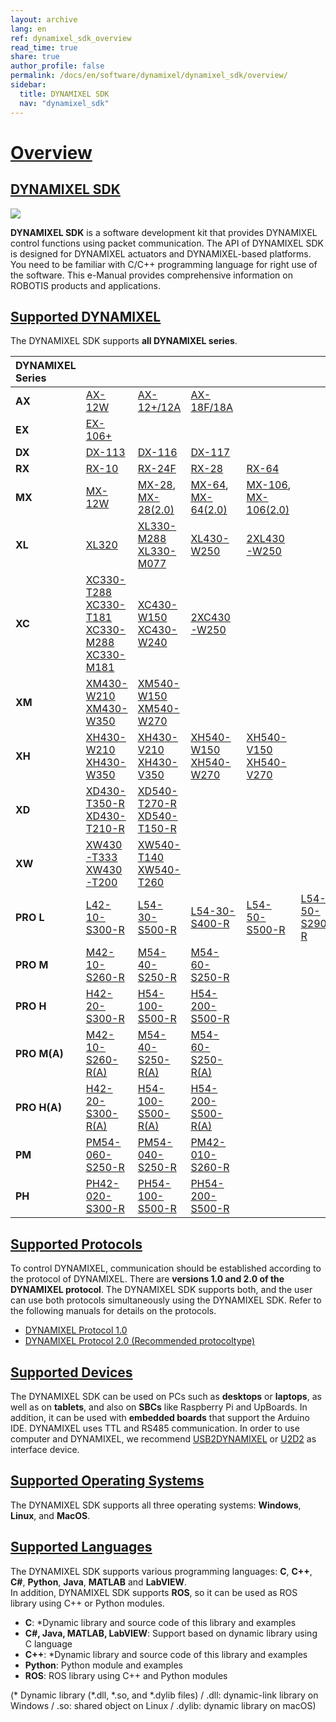 ```yaml
---
layout: archive
lang: en
ref: dynamixel_sdk_overview
read_time: true
share: true
author_profile: false
permalink: /docs/en/software/dynamixel/dynamixel_sdk/overview/
sidebar:
  title: DYNAMIXEL SDK
  nav: "dynamixel_sdk"
---
```


# [Overview](#overview)

## [DYNAMIXEL SDK](#dynamixel-sdk)

![](/assets/images/sw/sdk/dynamixel_sdk/overview/dynamixel_sdk_concept_logo.jpg)

**DYNAMIXEL SDK** is a software development kit that provides DYNAMIXEL control functions using packet communication. The API of DYNAMIXEL SDK is designed for DYNAMIXEL actuators and DYNAMIXEL-based platforms. You need to be familiar with C/C++ programming language for right use of the software. This e-Manual provides comprehensive information on ROBOTIS products and applications.

## [Supported DYNAMIXEL](#supported-dynamixels)

The DYNAMIXEL SDK supports **all DYNAMIXEL series**.

| DYNAMIXEL Series |                                                              |                                   |                                |                                |                 |
|:-----------------|:-------------------------------------------------------------|:----------------------------------|:-------------------------------|:-------------------------------|:----------------|
| **AX**           | [AX-12W]                                                     | [AX-12+/12A]                      | [AX-18F/18A]                   |                                |                 |
| **EX**           | [EX-106+]                                                    |                                   |                                |                                |                 |
| **DX**           | [DX-113]                                                     | [DX-116]                          | [DX-117]                       |                                |                 |
| **RX**           | [RX-10]                                                      | [RX-24F]                          | [RX-28]                        | [RX-64]                        |                 |
| **MX**           | [MX-12W]                                                     | [MX-28], [MX-28(2.0)]             | [MX-64], [MX-64(2.0)]          | [MX-106], [MX-106(2.0)]        |                 |
| **XL**           | [XL320]                                                      | [XL330-M288]<br>[XL330-M077]      | [XL430-W250]                   | [2XL430-W250]                  |                 |
| **XC**           | [XC330-T288]<br>[XC330-T181]<br>[XC330-M288]<br>[XC330-M181] | [XC430-W150]<br/> [XC430-W240]    | [2XC430-W250]                  |                                |                 |
| **XM**           | [XM430-W210]<br/> [XM430-W350]                               | [XM540-W150]<br/> [XM540-W270]    |                                |                                |                 |
| **XH**           | [XH430-W210]<br/> [XH430-W350]                               | [XH430-V210]<br/> [XH430-V350]    | [XH540-W150]<br/> [XH540-W270] | [XH540-V150]<br/> [XH540-V270] |                 |
| **XD**           | [XD430-T350-R]<br/>[XD430-T210-R]                                | [XD540-T270-R]<br/>[XD540-T150-R] |                                |                                |                 |
| **XW**           | [XW430-T333]<br/> [XW430-T200]                               | [XW540-T140]<br/> [XW540-T260]    |                                |                                |                 |
| **PRO L**        | [L42-10-S300-R]                                              | [L54-30-S500-R]                   | [L54-30-S400-R]                | [L54-50-S500-R]                | [L54-50-S290-R] |
| **PRO M**        | [M42-10-S260-R]                                              | [M54-40-S250-R]                   | [M54-60-S250-R]                |                                |                 |
| **PRO H**        | [H42-20-S300-R]                                              | [H54-100-S500-R]                  | [H54-200-S500-R]               |                                |                 |
| **PRO M(A)**     | [M42-10-S260-R(A)]                                           | [M54-40-S250-R(A)]                | [M54-60-S250-R(A)]             |                                |                 |
| **PRO H(A)**     | [H42-20-S300-R(A)]                                           | [H54-100-S500-R(A)]               | [H54-200-S500-R(A)]            |                                |                 |
| **PM**           | [PM54-060-S250-R]                                            | [PM54-040-S250-R]                 | [PM42-010-S260-R]              |                                |                 |
| **PH**           | [PH42-020-S300-R]                                            | [PH54-100-S500-R]                 | [PH54-200-S500-R]              |                                |                 |
 
## [Supported Protocols](#supported-protocols)

To control DYNAMIXEL, communication should be established according to the protocol of DYNAMIXEL. There are **versions 1.0 and 2.0 of the DYNAMIXEL protocol**. The DYNAMIXEL SDK supports both, and the user can use both protocols simultaneously using the DYNAMIXEL SDK. Refer to the following manuals for details on the protocols.

- [DYNAMIXEL Protocol 1.0](/docs/en/dxl/protocol1/)
- [DYNAMIXEL Protocol 2.0 (Recommended protocoltype)](/docs/en/dxl/protocol2/)

## [Supported Devices](#supported-devices)

The DYNAMIXEL SDK can be used on PCs such as **desktops** or **laptops**, as well as on **tablets**, and also on **SBCs** like Raspberry Pi and UpBoards. In addition, it can be used with **embedded boards** that support the Arduino IDE. DYNAMIXEL uses TTL and RS485 communication. In order to use computer and DYNAMIXEL, we recommend [USB2DYNAMIXEL](http://emanual.robotis.com/docs/en/parts/interface/usb2dynamixel/) or [U2D2](http://emanual.robotis.com/docs/en/parts/interface/u2d2/) as interface device.

## [Supported Operating Systems](#supported-operating-systems)

The DYNAMIXEL SDK supports all three operating systems: **Windows**, **Linux**, and **MacOS**.

## [Supported Languages](#supported-languages)

The DYNAMIXEL SDK supports various programming languages: **C**, **C++**, **C#**, **Python**, **Java**, **MATLAB** and **LabVIEW**.  
In addition, DYNAMIXEL SDK supports **ROS**, so it can be used as ROS library using C++ or Python modules.

- **C**: *Dynamic library and source code of this library and examples
- **C#, Java, MATLAB, LabVIEW**: Support based on dynamic library using C language
- **C++**: *Dynamic library and source code of this library and examples
- **Python**: Python module and examples
- **ROS**:  ROS library using C++ and Python modules

(* Dynamic library (*.dll, *.so, and *.dylib files) / .dll: dynamic-link library on Windows / .so: shared object on Linux / .dylib: dynamic library on macOS)

[AX-12W]: /docs/en/dxl/ax/ax-12w/
[AX-12+/12A]: /docs/en/dxl/ax/ax-12a/
[AX-18F/18A]: /docs/en/dxl/ax/ax-18a/
[EX-106+]: /docs/en/dxl/ex/ex-106+/
[DX-113]: /docs/en/dxl/dx/dx-113/
[DX-116]: /docs/en/dxl/dx/dx-116/
[DX-117]: /docs/en/dxl/dx/dx-117/
[RX-10]: /docs/en/dxl/rx/rx-10/
[RX-24F]: /docs/en/dxl/rx/rx-24f/
[RX-28]: /docs/en/dxl/rx/rx-28/
[RX-64]: /docs/en/dxl/rx/rx-64/
[MX-12W]: /docs/en/dxl/mx/mx-12w/
[MX-28]: /docs/en/dxl/mx/mx-28/
[MX-28(2.0)]: /docs/en/dxl/mx/mx-28-2/
[MX-64]: /docs/en/dxl/mx/mx-64/
[MX-64(2.0)]: /docs/en/dxl/mx/mx-64-2/
[MX-106]: /docs/en/dxl/mx/mx-106/
[MX-106(2.0)]: /docs/en/dxl/mx/mx-106-2/
[XL320]: /docs/en/dxl/x/xl320/
[XL330-M288]: /docs/en/dxl/x/xl330-m288/
[XL330-M077]: /docs/en/dxl/x/xl330-m077/
[XL430-W250]: /docs/en/dxl/x/xl430-w250/
[2XL430-W250]: /docs/en/dxl/x/2xl430-w250/
[XC430-W150]: /docs/en/dxl/x/xc430-w150/
[XC430-W240]: /docs/en/dxl/x/xc430-w240/
[2XC430-W250]: /docs/en/dxl/x/2xc430-w250/
[XC330-T288]: /docs/en/dxl/x/xc330-t288
[XC330-T181]: /docs/en/dxl/x/xc330-t181
[XC330-M288]: /docs/en/dxl/x/xc330-m288
[XC330-M181]: /docs/en/dxl/x/xc330-m181
[XM430-W210]: /docs/en/dxl/x/xm430-w210/
[XM430-W350]: /docs/en/dxl/x/xm430-w350/
[XH430-W210]: /docs/en/dxl/x/xh430-w210/
[XM540-W150]: /docs/en/dxl/x/xm540-w150/
[XM540-W270]: /docs/en/dxl/x/xm540-w270/
[XH430-W350]: /docs/en/dxl/x/xh430-w350/
[XH430-V210]: /docs/en/dxl/x/xh430-v210/
[XH430-V350]: /docs/en/dxl/x/xh430-v350/
[XH540-W150]: /docs/en/dxl/x/xh540-w150/
[XH540-W270]: /docs/en/dxl/x/xh540-w270/
[XH540-V150]: /docs/en/dxl/x/xh540-v150/
[XH540-V270]: /docs/en/dxl/x/xh540-v270/
[XD540-T270-R]: /docs/en/dxl/x/xd540-t270
[XD540-T150-R]: /docs/en/dxl/x/xd540-t150
[XD430-T350-R]: /docs/en/dxl/x/xd430-t350
[XD430-T210-R]: /docs/en/dxl/x/xd430-t210
[XW430-T200]: /docs/en/dxl/x/xw430-t200/
[XW430-T333]: /docs/en/dxl/x/xw430-t333/
[XW540-T140]: /docs/en/dxl/x/xw540-t140/
[XW540-T260]: /docs/en/dxl/x/xw540-t260/
[H54-200-S500-R]: /docs/en/dxl/pro/h54-200-s500-r/
[H54-100-S500-R]: /docs/en/dxl/pro/h54-100-s500-r/
[H42-20-S300-R]: /docs/en/dxl/pro/h42-20-s300-r/
[M54-60-S250-R]: /docs/en/dxl/pro/m54-60-s250-r/
[M54-40-S250-R]: /docs/en/dxl/pro/m54-40-s250-r/
[M42-10-S260-R]: /docs/en/dxl/pro/m42-10-s260-r/
[H54-200-S500-R(A)]: /docs/en/dxl/pro/h54-200-s500-ra/
[H54-100-S500-R(A)]: /docs/en/dxl/pro/h54-100-s500-ra/
[H42-20-S300-R(A)]: /docs/en/dxl/pro/h42-20-s300-ra/
[M54-60-S250-R(A)]: /docs/en/dxl/pro/m54-60-s250-ra/
[M54-40-S250-R(A)]: /docs/en/dxl/pro/m54-40-s250-ra/
[M42-10-S260-R(A)]: /docs/en/dxl/pro/m42-10-s260-ra/
[L54-50-S500-R]: /docs/en/dxl/pro/l54-50-s500-r/
[L54-50-S290-R]: /docs/en/dxl/pro/l54-50-s290-r/
[L54-30-S500-R]: /docs/en/dxl/pro/l54-30-s500-r/
[L54-30-S400-R]: /docs/en/dxl/pro/l54-30-s400-r/
[L42-10-S300-R]: /docs/en/dxl/pro/l42-10-s300-r/
[PH42-020-S300-R]: /docs/en/dxl/p/ph42-020-s300-r/
[PH54-100-S500-R]: /docs/en/dxl/p/ph54-100-s500-r/
[PH54-200-S500-R]: /docs/en/dxl/p/ph54-200-s500-r/
[PM54-060-S250-R]: /docs/en/dxl/p/pm54-060-s250-r/
[PM54-040-S250-R]: /docs/en/dxl/p/pm54-040-s250-r/
[PM42-010-S260-R]: /docs/en/dxl/p/pm42-010-s260-r/
